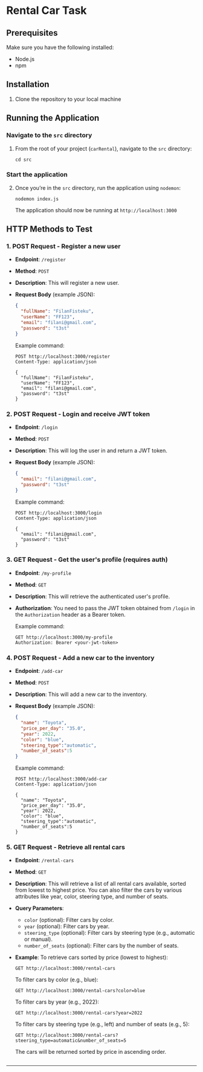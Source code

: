 # Rental Car Task

## Prerequisites
Make sure you have the following installed:

- Node.js 
- npm 

## Installation

1. Clone the repository to your local machine

## Running the Application

### Navigate to the `src` directory

1. From the root of your project (`carRental`), navigate to the `src` directory:
    ```
    cd src
    ```

### Start the application

2. Once you’re in the `src` directory, run the application using `nodemon`:
    ```
    nodemon index.js
    ```

    The application should now be running at `http://localhost:3000`

## HTTP Methods to Test

### 1. **POST Request** - Register a new user
- **Endpoint**: `/register`
- **Method**: `POST`
- **Description**: This will register a new user.
- **Request Body** (example JSON):
    ```json
    {
      "fullName": "FilanFisteku",
      "userName": "FF123",
      "email": "filani@gmail.com",
      "password": "t3st"
    }
    ```

    Example command:
    ```
    POST http://localhost:3000/register
    Content-Type: application/json

    {
      "fullName": "FilanFisteku",
      "userName": "FF123",
      "email": "filani@gmail.com",
      "password": "t3st"
    }
    ```

### 2. **POST Request** - Login and receive JWT token
- **Endpoint**: `/login`
- **Method**: `POST`
- **Description**: This will log the user in and return a JWT token.
- **Request Body** (example JSON):
    ```json
    {
      "email": "filani@gmail.com",
      "password": "t3st"
    }
    ```

    Example command:
    ```
    POST http://localhost:3000/login
    Content-Type: application/json

    {
      "email": "filani@gmail.com",
      "password": "t3st"
    }
    ```

### 3. **GET Request** - Get the user's profile (requires auth)
- **Endpoint**: `/my-profile`
- **Method**: `GET`
- **Description**: This will retrieve the authenticated user's profile.
- **Authorization**: You need to pass the JWT token obtained from `/login` in the `Authorization` header as a Bearer token.
  
    Example command:
    ```
    GET http://localhost:3000/my-profile
    Authorization: Bearer <your-jwt-token>
    ```

### 4. **POST Request** - Add a new car to the inventory
- **Endpoint**: `/add-car`
- **Method**: `POST`
- **Description**: This will add a new car to the inventory.
- **Request Body** (example JSON):
    ```json
    {
      "name": "Toyota",
      "price_per_day": "35.0",
      "year": 2022,
      "color": "blue",
      "steering_type":"automatic",
      "number_of_seats":5
    }
    ```

    Example command:
    ```
    POST http://localhost:3000/add-car
    Content-Type: application/json

    {
      "name": "Toyota",
      "price_per_day": "35.0",
      "year": 2022,
      "color": "blue",
      "steering_type":"automatic",
      "number_of_seats":5
    }
    ```

### 5. **GET Request** - Retrieve all rental cars
- **Endpoint**: `/rental-cars`
- **Method**: `GET`
- **Description**: This will retrieve a list of all rental cars available, sorted from lowest to highest price. You can also filter the cars by various attributes like year, color, steering type, and number of seats.

- **Query Parameters**:
    - `color` (optional): Filter cars by color.
    - `year` (optional): Filter cars by year.
    - `steering_type` (optional): Filter cars by steering type (e.g., automatic or manual).
    - `number_of_seats` (optional): Filter cars by the number of seats.

- **Example**:
    To retrieve cars sorted by price (lowest to highest):
    ```
    GET http://localhost:3000/rental-cars
    ```

    To filter cars by color (e.g., blue):
    ```
    GET http://localhost:3000/rental-cars?color=blue
    ```

    To filter cars by year (e.g., 2022):
    ```
    GET http://localhost:3000/rental-cars?year=2022
    ```

    To filter cars by steering type (e.g., left) and number of seats (e.g., 5):
    ```
    GET http://localhost:3000/rental-cars?steering_type=automatic&number_of_seats=5
    ```

    The cars will be returned sorted by price in ascending order.

    ```

---